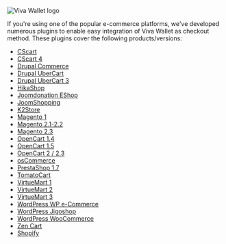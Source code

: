 ![Viva Wallet logo](https://user-images.githubusercontent.com/44943019/64185447-0f95b900-ce65-11e9-94ef-4e70bdf1a72e.png)

If you're using one of the popular e-commerce platforms, we've developed numerous plugins to enable easy integration of Viva Wallet as checkout method. These plugins cover the following products/versions:

 - <a href="https://github.com/VivaPayments/API/tree/master/Plugins/cscart/cscart-vivawallet">CScart</a><br/>
 - <a href="https://github.com/VivaPayments/API/tree/master/Plugins/cscart/cscart4-vivawallet">CScart 4</a><br/>
 - <a href="https://github.com/VivaPayments/API/tree/master/Plugins/drupal/commerce_vivawallet-7.x-1.0/commerce_vivawallet">Drupal Commerce</a><br/>
 - <a href="https://github.com/VivaPayments/API/tree/master/Plugins/drupal/uc_vivawallet">Drupal UberCart</a><br/>
 - <a href="https://github.com/VivaPayments/API/tree/master/Plugins/drupal/uc3_vivawallet/uc_vivawallet">Drupal UberCart 3</a><br/>
 - <a href="https://github.com/VivaPayments/API/tree/master/Plugins/hikashop/plg_viva_hikashop">HikaShop</a><br/>
 - <a href="https://github.com/VivaPayments/API/tree/master/Plugins/joomla/joomdonation_eshop/os_viva">Joomdonation EShop</a><br/>
 - <a href="https://github.com/VivaPayments/API/tree/master/Plugins/joomla/joomshopping_viva">JoomShopping</a><br/>
 - <a href="https://github.com/VivaPayments/API/tree/master/Plugins/k2store/k2store-viva-payment">K2Store</a><br/>
 - <a href="https://github.com/VivaPayments/API/tree/master/Plugins/magento/magvivawallet">Magento 1</a><br/>
 - <a href="https://github.com/VivaPayments/API/tree/master/Plugins/magento/magento2_vivawallet">Magento 2.1-2.2</a><br/>
 - <a href="https://github.com/VivaPayments/API/tree/master/Plugins/magento/magento23_vivawallet">Magento 2.3</a><br/>
 - <a href="https://github.com/VivaPayments/API/tree/master/Plugins/opencart/OpenCart%201.4">OpenCart 1.4</a><br/>
 - <a href="https://github.com/VivaPayments/API/tree/master/Plugins/opencart/OpenCart%201.5">OpenCart 1.5</a><br/>
 - <a href="https://github.com/VivaPayments/API/tree/master/Plugins/opencart/OpenCart%202.0%20-%202.1%20-%202.2">OpenCart 2 / 2.3</a><br/>
 - <a href="https://github.com/VivaPayments/API/tree/master/Plugins/oscommerce/vivawallet">osCommerce</a><br/>
 - <a href="https://github.com/VivaPayments/API/tree/master/Plugins/prestashop/vivawallet">PrestaShop 1.7</a><br/>
 - <a href="https://github.com/VivaPayments/API/tree/master/Plugins/tomatocart/vivawallet">TomatoCart</a><br/>
 - <a href="https://github.com/VivaPayments/API/tree/master/Plugins/virtuemart/vm1_vivawallet">VirtueMart 1</a><br/>
 - <a href="https://github.com/VivaPayments/API/tree/master/Plugins/virtuemart/vm2_plugin_vivawallet">VirtueMart 2</a><br/>
 - <a href="https://github.com/VivaPayments/API/tree/master/Plugins/virtuemart/vm3_plugin_vivawallet">VirtueMart 3</a><br/>
 - <a href="https://github.com/VivaPayments/API/tree/master/Plugins/wordpress/WP%20e-Commerce%20vivawallet">WordPress WP e-Commerce</a><br/>
 - <a href="https://github.com/VivaPayments/API/tree/master/Plugins/wordpress/vivawallet-for-jigoshop">WordPress Jigoshop</a><br/>
 - <a href="https://github.com/VivaPayments/API/tree/master/Plugins/wordpress/vivawallet-for-woocommerce">WordPress WooCommerce</a><br/>
 - <a href="https://github.com/VivaPayments/API/tree/master/Plugins/zencart/vivawallet">Zen Cart</a><br/>
 - <a href="https://developer.vivapayments.com/e-commerce-plugins/shopify">Shopify</a><br/>
